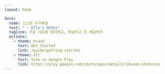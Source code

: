 ```yaml
---
layout: home

hero:
  name: 스스로 누적복습
  text: " - Ella's Notes"
  tagline: 구글 시트에 정리하고, 복습하고 또 복습하자.
  actions:
    - theme: brand
      text: Get Started
      link: /guide/getting-started
    - theme: alt
      text: View on Google Play
      link: https://play.google.com/store/apps/details?id=com.shimnssso.headonenglish
---
```

